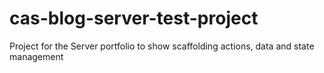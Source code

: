 # cas-blog-server-test-project
Project for the Server portfolio to show scaffolding actions, data and state management
